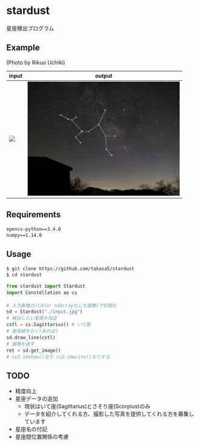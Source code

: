 # stardust
星座検出プログラム  

## Example
(Photo by Rikuo Uchiki)  

|input|output|
|---|---|
|<img src="./example_input.JPG" width=400px>|<img src="./example_output.JPG" width=400px>| 
 

## Requirements
```
opencv-python==3.4.0
numpy==1.14.0
```  

## Usage
```
$ git clone https://github.com/takasa5/stardust
$ cd stardust
```
```python
from stardust import Stardust
import Constellation as cs

# 入力画像のパス(or ndarray化した画像)で初期化
sd = Stardust("./input.jpg")
# 検出したい星座を指定
cstl = cs.Sagittarius() # いて座
# 星座線を引く(あれば)
sd.draw_line(cstl)
# 画像を返す
ret = sd.get_image()
# cv2.imshow()なり cv2.imwrite()なりする
```

## TODO
- 精度向上
- 星座データの追加
    - 現状はいて座(Sagittarius)とさそり座(Scorpius)のみ
    - データを紹介してくれる方、撮影した写真を提供してくれる方を募集しています
- 星座名の付記
- 星座間位置関係の考慮

